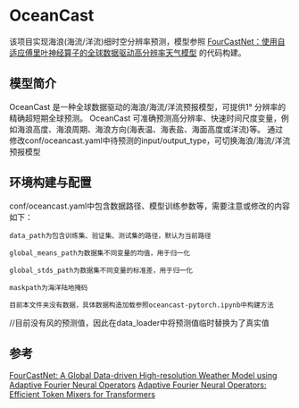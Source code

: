 # OceanCast

该项目实现海浪(海流/洋流)细时空分辨率预测，模型参照 [FourCastNet：使用自适应傅里叶神经算子的全球数据驱动高分辨率天气模型](https://arxiv.org/abs/2202.11214) 的代码构建。

## 模型简介

OceanCast 是一种全球数据驱动的海浪/海流/洋流预报模型，可提供1° 分辨率的精确超短期全球预测。
OceanCast 可准确预测高分辨率、快速时间尺度变量，例如海浪高度、海浪周期、海浪方向(海表温、海表盐、海面高度或洋流)等。
通过修改conf/oceancast.yaml中待预测的input/output_type，可切换海浪/海流/洋流预报模型


## 环境构建与配置

conf/oceancast.yaml中包含数据路径、模型训练参数等，需要注意或修改的内容如下：

    data_path为包含训练集、验证集、测试集的路径，默认为当前路径
    
    global_means_path为数据集不同变量的均值，用于归一化
    
    global_stds_path为数据集不同变量的标准差，用于归一化 
    
    maskpath为海洋陆地掩码
    
    目前本文件夹没有数据，具体数据构造加载参照oceancast-pytorch.ipynb中构建方法
    

//目前没有风的预测值，因此在data_loader中将预测值临时替换为了真实值


## 参考

[FourCastNet: A Global Data-driven High-resolution Weather Model using Adaptive Fourier Neural Operators](https://arxiv.org/abs/2202.11214)
[Adaptive Fourier Neural Operators:
Efficient Token Mixers for Transformers](https://openreview.net/pdf?id=EXHG-A3jlM)
